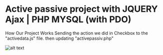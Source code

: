 # Active passive project with JQUERY Ajax | PHP MYSQL (with PDO)
How Our Project Works
Sending the action we did in Checkbox to the "activedata.js" file. then updating "activepassiv.php"

![alt text](https://github.com/FRTYZ/Active-passive-project-with-JQUERY-Ajax---PHP-MYSQL--with-PDO-/blob/main/img/ss/home.pn?raw=true)

